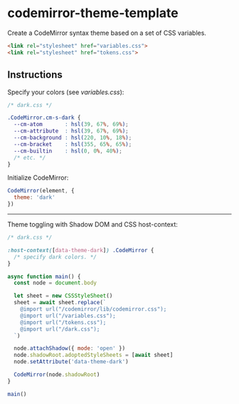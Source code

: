 # codemirror-theme-template
Create a CodeMirror syntax theme based on a set of CSS variables.
```html
<link rel="stylesheet" href="variables.css">
<link rel="stylesheet" href="tokens.css">
```
## Instructions
Specify your colors (see *variables.css*):
```css
/* dark.css */

.CodeMirror.cm-s-dark {
  --cm-atom       : hsl(39, 67%, 69%);
  --cm-attribute  : hsl(39, 67%, 69%);
  --cm-background : hsl(220, 10%, 18%);
  --cm-bracket    : hsl(355, 65%, 65%);
  --cm-builtin    : hsl(0, 0%, 40%);
  /* etc. */
}
```

Initialize CodeMirror:
```js
CodeMirror(element, {
  theme: 'dark'
})
```
----
Theme toggling with Shadow DOM and CSS host-context:
```css
/* dark.css */

:host-context([data-theme-dark]) .CodeMirror {
  /* specify dark colors. */
}
```
```js
async function main() {
  const node = document.body

  let sheet = new CSSStyleSheet()
  sheet = await sheet.replace(`
    @import url("/codemirror/lib/codemirror.css");
    @import url("/variables.css");
    @import url("/tokens.css");
    @import url("/dark.css");
  `)

  node.attachShadow({ mode: 'open' })
  node.shadowRoot.adoptedStyleSheets = [await sheet]
  node.setAttribute('data-theme-dark')

  CodeMirror(node.shadowRoot)
}

main()
```
